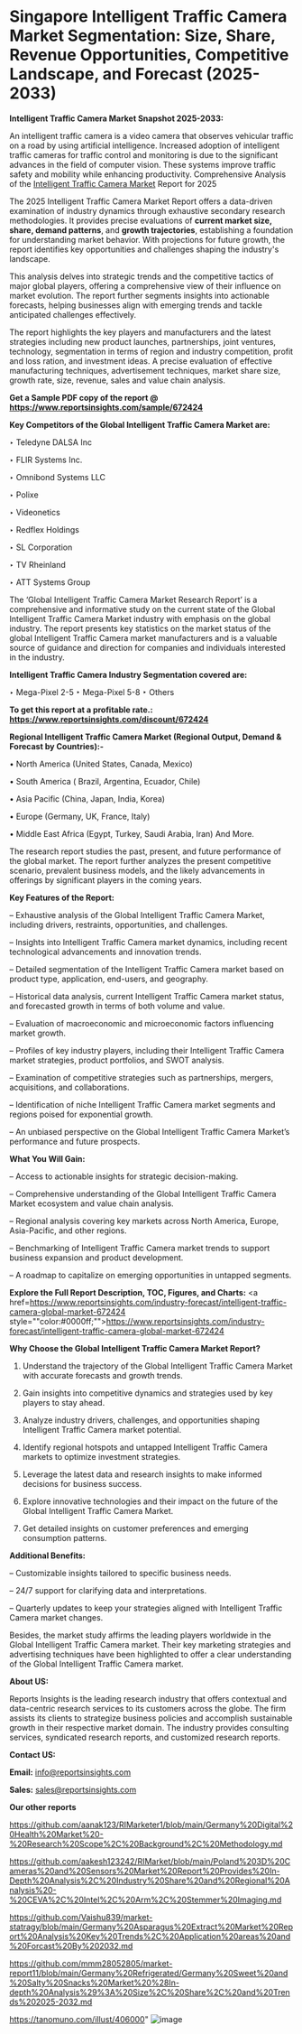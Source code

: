 # Singapore Intelligent Traffic Camera Market Segmentation: Size, Share, Revenue Opportunities, Competitive Landscape, and Forecast (2025-2033)

<strong>Intelligent Traffic Camera Market Snapshot 2025-2033:</strong>

An intelligent traffic camera is a video camera that observes vehicular traffic on a road by using artificial intelligence. Increased adoption of intelligent traffic cameras for traffic control and monitoring is due to the significant advances in the field of computer vision. These systems improve traffic safety and mobility while enhancing productivity. Comprehensive Analysis of the <a href=https://www.reportsinsights.com/sample/672424>Intelligent Traffic Camera Market</a> Report for 2025

The 2025 Intelligent Traffic Camera Market Report offers a data-driven examination of industry dynamics through exhaustive secondary research methodologies. It provides precise evaluations of <strong>current market size, share, demand patterns</strong>, and <strong>growth trajectories</strong>, establishing a foundation for understanding market behavior. With projections for future growth, the report identifies key opportunities and challenges shaping the industry's landscape.

This analysis delves into strategic trends and the competitive tactics of major global players, offering a comprehensive view of their influence on market evolution. The report further segments insights into actionable forecasts, helping businesses align with emerging trends and tackle anticipated challenges effectively.

The report highlights the key players and manufacturers and the latest strategies including new product launches, partnerships, joint ventures, technology, segmentation in terms of region and industry competition, profit and loss ration, and investment ideas. A precise evaluation of effective manufacturing techniques, advertisement techniques, market share size, growth rate, size, revenue, sales and value chain analysis.

<strong>Get a Sample PDF copy of the report @ <a href=https://www.reportsinsights.com/sample/672424 style=color:#0000ff;>https://www.reportsinsights.com/sample/672424</a></strong>

<strong>Key Competitors of the Global Intelligent Traffic Camera Market are:</strong>

‣ Teledyne DALSA Inc

‣ FLIR Systems Inc.

‣ Omnibond Systems LLC

‣ Polixe

‣ Videonetics

‣ Redflex Holdings

‣ SL Corporation

‣ TV Rheinland

‣ ATT Systems Group

The ‘Global Intelligent Traffic Camera Market Research Report’ is a comprehensive and informative study on the current state of the Global Intelligent Traffic Camera Market industry with emphasis on the global industry. The report presents key statistics on the market status of the global Intelligent Traffic Camera market manufacturers and is a valuable source of guidance and direction for companies and individuals interested in the industry.

<strong>Intelligent Traffic Camera Industry Segmentation covered are:</strong>

‣ Mega-Pixel 2-5
‣ Mega-Pixel 5-8
‣ Others

<strong>To get this report at a profitable rate.: <a href=https://www.reportsinsights.com/discount/672424 style=color:#0000ff;>https://www.reportsinsights.com/discount/672424</a></strong>

<strong>Regional Intelligent Traffic Camera Market (Regional Output, Demand &amp; Forecast by Countries):-</strong>

• North America (United States, Canada, Mexico)

• South America ( Brazil, Argentina, Ecuador, Chile)

• Asia Pacific (China, Japan, India, Korea)

• Europe (Germany, UK, France, Italy)

• Middle East Africa (Egypt, Turkey, Saudi Arabia, Iran) And More.

The research report studies the past, present, and future performance of the global market. The report further analyzes the present competitive scenario, prevalent business models, and the likely advancements in offerings by significant players in the coming years.

<strong>Key Features of the Report:</strong>

– Exhaustive analysis of the Global Intelligent Traffic Camera Market, including drivers, restraints, opportunities, and challenges.

– Insights into Intelligent Traffic Camera market dynamics, including recent technological advancements and innovation trends.

– Detailed segmentation of the Intelligent Traffic Camera market based on product type, application, end-users, and geography.

– Historical data analysis, current Intelligent Traffic Camera market status, and forecasted growth in terms of both volume and value.

– Evaluation of macroeconomic and microeconomic factors influencing market growth.

– Profiles of key industry players, including their Intelligent Traffic Camera market strategies, product portfolios, and SWOT analysis.

– Examination of competitive strategies such as partnerships, mergers, acquisitions, and collaborations.

– Identification of niche Intelligent Traffic Camera market segments and regions poised for exponential growth.

– An unbiased perspective on the Global Intelligent Traffic Camera Market’s performance and future prospects.

<strong>What You Will Gain:</strong>

– Access to actionable insights for strategic decision-making.

– Comprehensive understanding of the Global Intelligent Traffic Camera Market ecosystem and value chain analysis.

– Regional analysis covering key markets across North America, Europe, Asia-Pacific, and other regions.

– Benchmarking of Intelligent Traffic Camera market trends to support business expansion and product development.

– A roadmap to capitalize on emerging opportunities in untapped segments.

<strong>Explore the Full Report Description, TOC, Figures, and Charts:</strong>
<a href=https://www.reportsinsights.com/industry-forecast/intelligent-traffic-camera-global-market-672424 style=""color:#0000ff;"">https://www.reportsinsights.com/industry-forecast/intelligent-traffic-camera-global-market-672424</a>

<strong>Why Choose the Global Intelligent Traffic Camera Market Report?</strong>

1. Understand the trajectory of the Global Intelligent Traffic Camera Market with accurate forecasts and growth trends.

2. Gain insights into competitive dynamics and strategies used by key players to stay ahead.

3. Analyze industry drivers, challenges, and opportunities shaping Intelligent Traffic Camera market potential.

4. Identify regional hotspots and untapped Intelligent Traffic Camera markets to optimize investment strategies.

5. Leverage the latest data and research insights to make informed decisions for business success.

6. Explore innovative technologies and their impact on the future of the Global Intelligent Traffic Camera Market.

7. Get detailed insights on customer preferences and emerging consumption patterns.

<strong>Additional Benefits:</strong>

– Customizable insights tailored to specific business needs.

– 24/7 support for clarifying data and interpretations.

– Quarterly updates to keep your strategies aligned with Intelligent Traffic Camera market changes.

Besides, the market study affirms the leading players worldwide in the Global Intelligent Traffic Camera market. Their key marketing strategies and advertising techniques have been highlighted to offer a clear understanding of the Global Intelligent Traffic Camera market.

<strong><strong>About US</strong>:</strong>

Reports Insights is the leading research industry that offers contextual and data-centric research services to its customers across the globe. The firm assists its clients to strategize business policies and accomplish sustainable growth in their respective market domain. The industry provides consulting services, syndicated research reports, and customized research reports.

<strong>Contact US:</strong>

<p class=><b>Email:</b> <a href=mailto:info@reportsinsights.com>info@reportsinsights.com</a></p>
<p class=><b>Sales:</b> <a href=mailto:sales@reportsinsights.com>sales@reportsinsights.com</a></p>

<strong>Our other reports</strong>

<a href=https://github.com/aanak123/RIMarketer1/blob/main/Germany%20Digital%20Health%20Market%20-%20Research%20Scope%2C%20Background%2C%20Methodology.md>https://github.com/aanak123/RIMarketer1/blob/main/Germany%20Digital%20Health%20Market%20-%20Research%20Scope%2C%20Background%2C%20Methodology.md</a>

<a href=https://github.com/aakesh123242/RIMarket/blob/main/Poland%203D%20Cameras%20and%20Sensors%20Market%20Report%20Provides%20In-Depth%20Analysis%2C%20Industry%20Share%20and%20Regional%20Analysis%20-%20CEVA%2C%20Intel%2C%20Arm%2C%20Stemmer%20Imaging.md>https://github.com/aakesh123242/RIMarket/blob/main/Poland%203D%20Cameras%20and%20Sensors%20Market%20Report%20Provides%20In-Depth%20Analysis%2C%20Industry%20Share%20and%20Regional%20Analysis%20-%20CEVA%2C%20Intel%2C%20Arm%2C%20Stemmer%20Imaging.md</a>

<a href=https://github.com/Vaishu839/market-statragy/blob/main/Germany%20Asparagus%20Extract%20Market%20Report%20Analysis%20Key%20Trends%2C%20Application%20areas%20and%20Forcast%20By%202032.md>https://github.com/Vaishu839/market-statragy/blob/main/Germany%20Asparagus%20Extract%20Market%20Report%20Analysis%20Key%20Trends%2C%20Application%20areas%20and%20Forcast%20By%202032.md</a>

<a href=https://github.com/mmm28052805/market-report11/blob/main/Germany%20Refrigerated/Germany%20Sweet%20and%20Salty%20Snacks%20Market%20%28In-depth%20Analysis%29%3A%20Size%2C%20Share%2C%20and%20Trends%202025-2032.md>https://github.com/mmm28052805/market-report11/blob/main/Germany%20Refrigerated/Germany%20Sweet%20and%20Salty%20Snacks%20Market%20%28In-depth%20Analysis%29%3A%20Size%2C%20Share%2C%20and%20Trends%202025-2032.md</a>

<a href=https://tanomuno.com/illust/406000>https://tanomuno.com/illust/406000</a>"
![image](https://github.com/user-attachments/assets/d8a99962-b346-4ad1-a985-dc53342f3b79)
